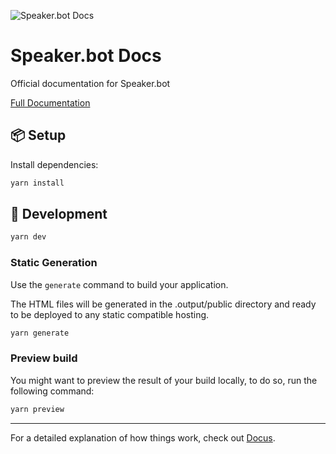 ![Speaker.bot Docs](https://speaker.bot/og-image.png)

# Speaker.bot Docs

Official documentation for Speaker.bot

[Full Documentation](https://speaker.bot)

## 📦 Setup

Install dependencies:

```bash
yarn install
```

## 🦄 Development

```bash
yarn dev
```

### Static Generation

Use the `generate` command to build your application.

The HTML files will be generated in the .output/public directory and ready to be deployed to any static compatible hosting.

```bash
yarn generate
```

### Preview build

You might want to preview the result of your build locally, to do so, run the following command:

```bash
yarn preview
```

---

For a detailed explanation of how things work, check out [Docus](https://docus.dev).
